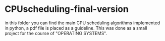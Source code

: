 # CPUscheduling-final-version
in this folder you can find the main CPU scheduling algorithms implemented in python, a pdf file is placed as a guideline. This was done as a small project
for the course of "OPERATING SYSTEMS".
